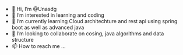 - 👋 Hi, I’m @Unasdg
- 👀 I’m interested in learning and coding
- 🌱 I’m currently learning Cloud architechture and rest api using spring boot as well as advanced java
- 💞️ I’m looking to collaborate on cosing, java algorithms and data structure
- 📫 How to reach me ...

<!---
Unasdg/Unasdg is a ✨ special ✨ repository because its `README.md` (this file) appears on your GitHub profile.
You can click the Preview link to take a look at your changes.
--->
